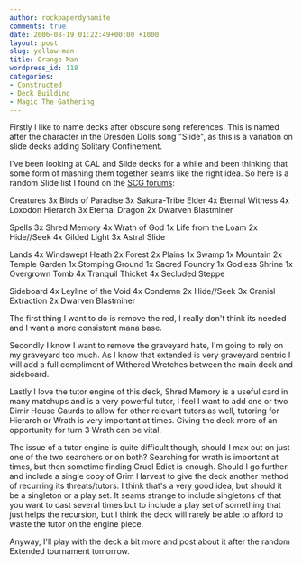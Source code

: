 ```yaml
---
author: rockpaperdynamite
comments: true
date: 2006-08-19 01:22:49+00:00 +1000
layout: post
slug: yellow-man
title: Orange Man
wordpress_id: 118
categories:
- Constructed
- Deck Building
- Magic The Gathering
---
```


Firstly I like to name decks after obscure song references. This is named after the character in the Dresden Dolls song "Slide", as this is a variation on slide decks adding Solitary Confinement.

I've been looking at CAL and Slide decks for a while and been thinking that some form of mashing them together seams like the right idea. So here is a random Slide list I found on the [SCG forums](http://www.starcitygames.com/phpBB2/viewtopic.php?t=275953&postdays=0&postorder=asc&start=675):<!-- more -->

Creatures
3x Birds of Paradise
3x Sakura-Tribe Elder
4x Eternal Witness
4x Loxodon Hierarch
3x Eternal Dragon
2x Dwarven Blastminer

Spells
3x Shred Memory
4x Wrath of God
1x Life from the Loam
2x Hide//Seek
4x Gilded Light
3x Astral Slide

Lands
4x Windswept Heath
2x Forest
2x Plains
1x Swamp
1x Mountain
2x Temple Garden
1x Stomping Ground
1x Sacred Foundry
1x Godless Shrine
1x Overgrown Tomb
4x Tranquil Thicket
4x Secluded Steppe

Sideboard
4x Leyline of the Void
4x Condemn
2x Hide//Seek
3x Cranial Extraction
2x Dwarven Blastminer

The first thing I want to do is remove the red, I really don't think its needed and I want a more consistent mana base.

Secondly I know I want to remove the graveyard hate, I'm going to rely on my graveyard too much. As I know that extended is very graveyard centric I will add a full compliment of Withered Wretches between the main deck and sideboard.

Lastly I love the tutor engine of this deck, Shred Memory is a useful card in many matchups and is a very powerful tutor, I feel I want to add one or two Dimir House Gaurds to allow for other relevant tutors as well, tutoring for Hierarch or Wrath is very important at times. Giving the deck more of an opportunity for turn 3 Wrath can be vital.

The issue of a tutor engine is quite difficult though, should I max out on just one of the two searchers or on both? Searching for wrath is important at times, but then sometime finding Cruel Edict is enough. Should I go further and include a single copy of Grim Harvest to give the deck another method of recurring its threats/tutors. I think that's a very good idea, but should it be a singleton or a play set. It seams strange to include singletons of that you want to cast several times but to include a play set of something that just helps the recursion, but I think the deck will rarely be able to afford to waste the tutor on the engine piece.

Anyway, I'll play with the deck a bit more and post about it after the random Extended tournament tomorrow.
